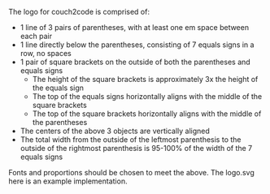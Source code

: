 The logo for couch2code is comprised of:

* 1 line of 3 pairs of parentheses, with at least one em space between each pair
* 1 line directly below the parentheses, consisting of 7 equals signs in a row, no spaces
* 1 pair of square brackets on the outside of both the parentheses and equals signs
	- The height of the square brackets is approximately 3x the height of the equals sign
	- The top of the equals signs horizontally aligns with the middle of the square brackets
	- The top of the square brackets horizontally aligns with the middle of the parentheses
* The centers of the above 3 objects are vertically aligned
* The total width from the outside of the leftmost parenthesis to the outside of the rightmost parenthesis is 95-100% of the width of the 7 equals signs

Fonts and proportions should be chosen to meet the above. The logo.svg here is an example implementation.